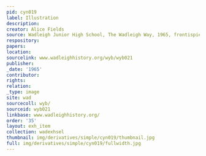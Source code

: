 ```yaml
---
pid: cyn019
label: Illustration
description:
creator: Alice Fields
source: Wadleigh Junior High School, The Wadleigh Way, 1965, frontispiece
respository:
papers:
location:
sourcelink: www.wadleighhistory.org/wyb/wyb021
publisher:
_date: '1965'
contributor:
rights:
relation:
_type: image
site: wad
sourcecoll: wyb/
sourceid: wyb021
linkbase: www.wadleighhistory.org/
order: '35'
layout: exh_item
collection: wadexhsel
thumbnail: img/derivatives/simple/cyn019/thumbnail.jpg
full: img/derivatives/simple/cyn019/fullwidth.jpg
---
```

